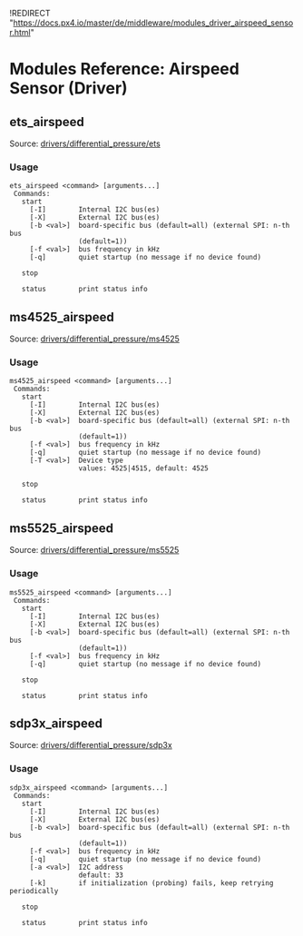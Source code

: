 !REDIRECT "https://docs.px4.io/master/de/middleware/modules_driver_airspeed_sensor.html"

# Modules Reference: Airspeed Sensor (Driver)
## ets_airspeed
Source: [drivers/differential_pressure/ets](https://github.com/PX4/Firmware/tree/master/src/drivers/differential_pressure/ets)

<a id="ets_airspeed_usage"></a>

### Usage
```
ets_airspeed <command> [arguments...]
 Commands:
   start
     [-I]        Internal I2C bus(es)
     [-X]        External I2C bus(es)
     [-b <val>]  board-specific bus (default=all) (external SPI: n-th bus
                 (default=1))
     [-f <val>]  bus frequency in kHz
     [-q]        quiet startup (no message if no device found)

   stop

   status        print status info
```
## ms4525_airspeed
Source: [drivers/differential_pressure/ms4525](https://github.com/PX4/Firmware/tree/master/src/drivers/differential_pressure/ms4525)

<a id="ms4525_airspeed_usage"></a>

### Usage
```
ms4525_airspeed <command> [arguments...]
 Commands:
   start
     [-I]        Internal I2C bus(es)
     [-X]        External I2C bus(es)
     [-b <val>]  board-specific bus (default=all) (external SPI: n-th bus
                 (default=1))
     [-f <val>]  bus frequency in kHz
     [-q]        quiet startup (no message if no device found)
     [-T <val>]  Device type
                 values: 4525|4515, default: 4525

   stop

   status        print status info
```
## ms5525_airspeed
Source: [drivers/differential_pressure/ms5525](https://github.com/PX4/Firmware/tree/master/src/drivers/differential_pressure/ms5525)

<a id="ms5525_airspeed_usage"></a>

### Usage
```
ms5525_airspeed <command> [arguments...]
 Commands:
   start
     [-I]        Internal I2C bus(es)
     [-X]        External I2C bus(es)
     [-b <val>]  board-specific bus (default=all) (external SPI: n-th bus
                 (default=1))
     [-f <val>]  bus frequency in kHz
     [-q]        quiet startup (no message if no device found)

   stop

   status        print status info
```
## sdp3x_airspeed
Source: [drivers/differential_pressure/sdp3x](https://github.com/PX4/Firmware/tree/master/src/drivers/differential_pressure/sdp3x)

<a id="sdp3x_airspeed_usage"></a>

### Usage
```
sdp3x_airspeed <command> [arguments...]
 Commands:
   start
     [-I]        Internal I2C bus(es)
     [-X]        External I2C bus(es)
     [-b <val>]  board-specific bus (default=all) (external SPI: n-th bus
                 (default=1))
     [-f <val>]  bus frequency in kHz
     [-q]        quiet startup (no message if no device found)
     [-a <val>]  I2C address
                 default: 33
     [-k]        if initialization (probing) fails, keep retrying periodically

   stop

   status        print status info
```

